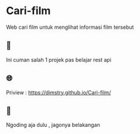 # Cari-film
Web cari film untuk menglihat informasi film tersebut
## 📝
Ini cuman salah 1 projek pas belajar rest api
## 🌐
Priview : https://dimstry.github.io/Cari-film/
## 💙
Ngoding aja dulu , jagonya belakangan
